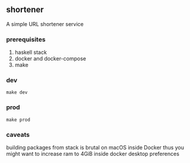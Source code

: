 ## shortener

A simple URL shortener service

### prerequisites

1. haskell stack
2. docker and docker-compose
3. make

### dev

```
make dev
```

### prod

```
make prod
```

### caveats

building packages from stack is brutal on macOS inside Docker thus you might want to increase ram to 4GiB inside docker desktop preferences
